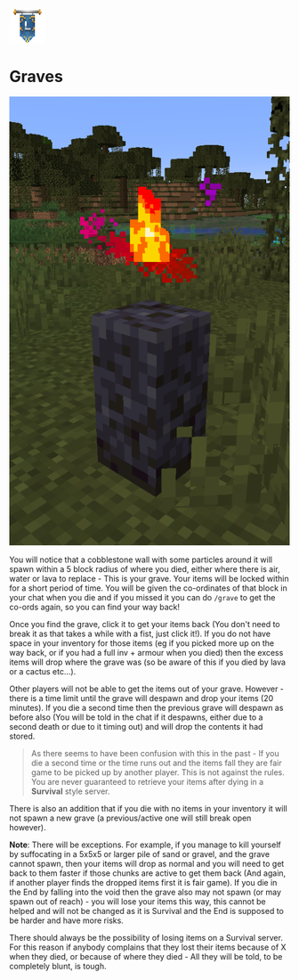 ![ribbon](images/L-ribbon.png) 

# Graves

![grave](images/grave.png)

You will notice that a cobblestone wall with some particles around it will spawn within a 5 block radius of where you died, either where there is air, water or lava to replace - This is your grave. Your items will be locked within for a short period of time. 
You will be given the co-ordinates of that block in your chat when you die and if you missed it you can do `/grave` to get the co-ords again, so you can find your way back!

Once you find the grave, click it to get your items back (You don't need to break it as that takes a while with a fist, just click it!). If you do not have space in your inventory for those items (eg if you picked more up on the way back, or if you had a full inv + armour when you died) then the excess items will drop where the grave was (so be aware of this if you died by lava or a cactus etc...).

Other players will not be able to get the items out of your grave. However - there is a time limit until the grave will despawn and drop your items (20 minutes). 
If you die a second time then the previous grave will despawn as before also (You will be told in the chat if it despawns, either due to a second death or due to it timing out) and will drop the contents it had stored.

>As there seems to have been confusion with this in the past - If you die a second time or the time runs out and the items fall they are fair game to be picked up by another player. This is not against the rules. You are never guaranteed to retrieve your items after dying in a **Survival** style server.

There is also an addition that if you die with no items in your inventory it will not spawn a new grave (a previous/active one will still break open however).


**Note**: There will be exceptions. For example, if you manage to kill yourself by suffocating in a 5x5x5 or larger pile of sand or gravel, and the grave cannot spawn, then your items will drop as normal and you will need to get back to them faster if those chunks are active to get them back (And again, if another player finds the dropped items first it is fair game).
If you die in the End by falling into the void then the grave also may not spawn (or may spawn out of reach) - you will lose your items this way, this cannot be helped and will not be changed as it is Survival and the End is supposed to be harder and have more risks.

There should always be the possibility of losing items on a Survival server. For this reason if anybody complains that they lost their items because of X when they died, or because of where they died - All they will be told, to be completely blunt, is tough. 
